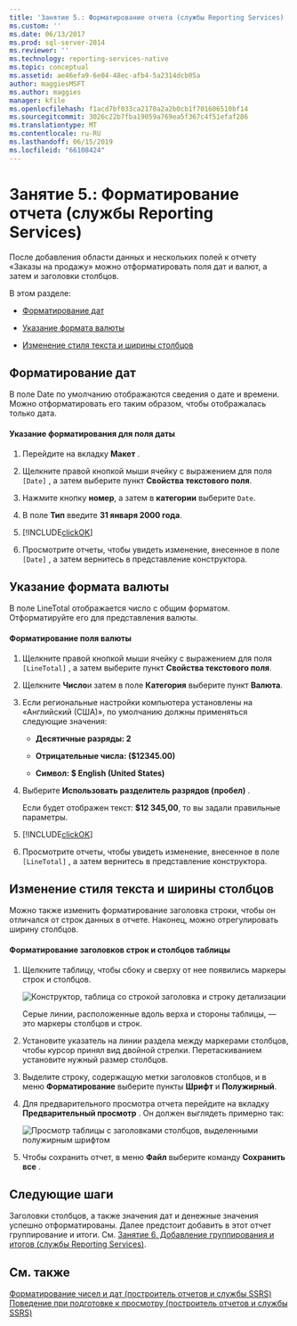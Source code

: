 ```yaml
---
title: 'Занятие 5.: Форматирование отчета (службы Reporting Services) | Документация Майкрософт'
ms.custom: ''
ms.date: 06/13/2017
ms.prod: sql-server-2014
ms.reviewer: ''
ms.technology: reporting-services-native
ms.topic: conceptual
ms.assetid: ae46efa9-6e04-48ec-afb4-5a2314dcb05a
author: maggiesMSFT
ms.author: maggies
manager: kfile
ms.openlocfilehash: f1acd7bf033ca2170a2a2b0cb1f701606510bf14
ms.sourcegitcommit: 3026c22b7fba19059a769ea5f367c4f51efaf286
ms.translationtype: MT
ms.contentlocale: ru-RU
ms.lasthandoff: 06/15/2019
ms.locfileid: "66108424"
---
```

# <a name="lesson-5-formatting-a-report-reporting-services"></a>Занятие 5.: Форматирование отчета (службы Reporting Services)
  После добавления области данных и нескольких полей к отчету «Заказы на продажу» можно отформатировать поля дат и валют, а затем и заголовки столбцов.  
  
 В этом разделе:  
  
-   [Форматирование дат](#bkmk_format_date)  
  
-   [Указание формата валюты](#bkmk_format_currency)  
  
-   [Изменение стиля текста и ширины столбцов](#bkmk_change_textstyle)  
  
##  <a name="bkmk_format_date"></a> Форматирование дат  
 В поле Date по умолчанию отображаются сведения о дате и времени. Можно отформатировать его таким образом, чтобы отображалась только дата.  
  
#### <a name="to-format-a-date-field"></a>Указание форматирования для поля даты  
  
1.  Перейдите на вкладку **Макет** .  
  
2.  Щелкните правой кнопкой мыши ячейку с выражением для поля `[Date]` , а затем выберите пункт **Свойства текстового поля**.  
  
3.  Нажмите кнопку **номер**, а затем в **категории** выберите `Date`.  
  
4.  В поле **Тип** введите **31 января 2000 года**.  
  
5.  [!INCLUDE[clickOK](../includes/clickok-md.md)]  
  
6.  Просмотрите отчеты, чтобы увидеть изменение, внесенное в поле `[Date]` , а затем вернитесь в представление конструктора.  
  
##  <a name="bkmk_format_currency"></a> Указание формата валюты  
 В поле LineTotal отображается число с общим форматом. Отформатируйте его для представления валюты.  
  
#### <a name="to-format-a-currency-field"></a>Форматирование поля валюты  
  
1.  Щелкните правой кнопкой мыши ячейку с выражением для поля `[LineTotal]` , а затем выберите пункт **Свойства текстового поля**.  
  
2.  Щелкните **Число**и затем в поле **Категория** выберите пункт **Валюта**.  
  
3.  Если региональные настройки компьютера установлены на «Английский (США)», по умолчанию должны применяться следующие значения:  
  
    -   **Десятичные разряды: 2**  
  
    -   **Отрицательные числа: ($12345.00)**  
  
    -   **Символ: $ English (United States)**  
  
4.  Выберите **Использовать разделитель разрядов (пробел)** .  
  
     Если будет отображен текст: **$12 345,00**, то вы задали правильные параметры.  
  
5.  [!INCLUDE[clickOK](../includes/clickok-md.md)]  
  
6.  Просмотрите отчеты, чтобы увидеть изменение, внесенное в поле `[LineTotal]` , а затем вернитесь в представление конструктора.  
  
##  <a name="bkmk_change_textstyle"></a> Изменение стиля текста и ширины столбцов  
 Можно также изменить форматирование заголовка строки, чтобы он отличался от строк данных в отчете. Наконец, можно отрегулировать ширину столбцов.  
  
#### <a name="to-format-header-rows-and-table-columns"></a>Форматирование заголовков строк и столбцов таблицы  
  
1.  Щелкните таблицу, чтобы сбоку и сверху от нее появились маркеры строк и столбцов.  
  
     ![Конструктор, таблица со строкой заголовка и строку детализации](../../2014/tutorials/media/rs-basictabledetailsdesign.gif "конструктор, таблица со строкой заголовка и строку детализации")  
  
     Серые линии, расположенные вдоль верха и стороны таблицы, — это маркеры столбцов и строк.  
  
2.  Установите указатель на линии раздела между маркерами столбцов, чтобы курсор принял вид двойной стрелки. Перетаскиванием установите нужный размер столбцов.  
  
3.  Выделите строку, содержащую метки заголовков столбцов, и в меню **Форматирование** выберите пункты **Шрифт** и **Полужирный**.  
  
4.  Для предварительного просмотра отчета перейдите на вкладку **Предварительный просмотр** . Он должен выглядеть примерно так:  
  
     ![Просмотр таблицы с заголовками столбцов, выделенными полужирным шрифтом](../../2014/tutorials/media/rs-basictabledetailsformattedpreview.gif "Просмотр таблицы с заголовками столбцов, выделенными полужирным шрифтом")  
  
5.  Чтобы сохранить отчет, в меню **Файл** выберите команду **Сохранить все** .  
  
## <a name="next-steps"></a>Следующие шаги  
 Заголовки столбцов, а также значения дат и денежные значения успешно отформатированы. Далее предстоит добавить в этот отчет группирование и итоги. См. [Занятие 6. Добавление группирования и итогов (службы Reporting Services)](../reporting-services/lesson-6-adding-grouping-and-totals-reporting-services.md).  
  
## <a name="see-also"></a>См. также  
 [Форматирование чисел и дат (построитель отчетов и службы SSRS)](report-design/formatting-numbers-and-dates-report-builder-and-ssrs.md)   
 [Поведение при подготовке к просмотру (построитель отчетов и службы SSRS)](report-design/rendering-behaviors-report-builder-and-ssrs.md)  
  
  
